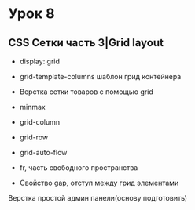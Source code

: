 # Урок 8
## CSS Сетки часть 3|Grid layout

- display: grid
- grid-template-columns шаблон грид контейнера

- Верстка сетки товаров с помощью grid
- minmax
- grid-column
- grid-row
- grid-auto-flow
- fr, часть свободного пространства
- Cвойство gap, отступ между грид элементами

Верстка простой админ панели(основу подготовить)



